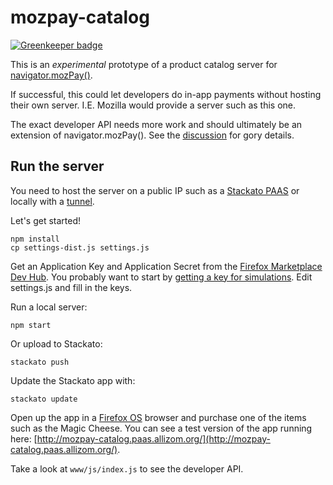 # mozpay-catalog

[![Greenkeeper badge](https://badges.greenkeeper.io/kumar303/mozpay-catalog.svg)](https://greenkeeper.io/)

This is an *experimental* prototype of a product catalog server for
[navigator.mozPay()](https://developer.mozilla.org/en-US/docs/Apps/Publishing/In-app_payments).

If successful, this could let developers do in-app payments without
hosting their own server. I.E. Mozilla would provide a server such as this one.

The exact developer API needs more work and should ultimately be an
extension of navigator.mozPay(). See the
[discussion](https://groups.google.com/d/msg/mozilla.dev.webapps/0vUFHASyWB4/Xl7GbJVAeooJ)
for gory details.

## Run the server

You need to host the server on a public IP such as a
[Stackato PAAS](http://www.activestate.com/stackato)
or locally with a [tunnel](http://progrium.com/localtunnel/).

Let's get started!

    npm install
    cp settings-dist.js settings.js

Get an Application Key and Application Secret from the
[Firefox Marketplace Dev Hub](https://marketplace.firefox.com/developers/).
You probably want to start by
[getting a key for simulations](https://marketplace.firefox.com/developers/in-app-keys/).
Edit settings.js and fill in the keys.

Run a local server:

    npm start

Or upload to Stackato:

    stackato push

Update the Stackato app with:

    stackato update

Open up the app in a
[Firefox OS](https://developer.mozilla.org/en-US/docs/Mozilla/Firefox_OS)
browser and purchase one of the items such as the Magic Cheese.
You can see a test version of the app running here:
[http://mozpay-catalog.paas.allizom.org/](http://mozpay-catalog.paas.allizom.org/).

Take a look at `www/js/index.js` to see the developer API.
